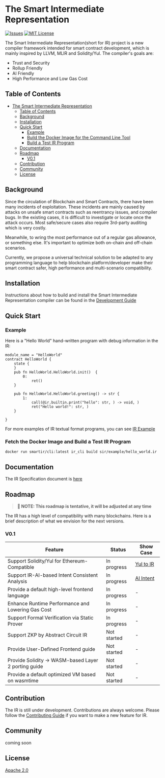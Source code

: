# The Smart Intermediate Representation

[![Issues][issues-shield]][issues-url] [![MIT License][license-shield]][license-url]

The Smart Intermediate Representation(short for IR) project is a new compiler framework intended for smart contract development, which is mainly inspired by LLVM, MLIR and Solidity/Yul. The compiler's goals are:

* Trust and Security
* Rollup Friendly
* AI Friendly
* High Performance and Low Gas Cost

## Table of Contents

- [The Smart Intermediate Representation](#the-smart-intermediate-representation)
  - [Table of Contents](#table-of-contents)
  - [Background](#background)
  - [Installation](#installation)
  - [Quick Start](#quick-start)
    - [Example](#example)
    - [Build the Docker Image for the Command Line Tool](#build-the-docker-image-for-the-command-line-tool)
    - [Build a Test IR Program](#build-a-test-ir-program)
  - [Documentation](#documentation)
  - [Roadmap](#roadmap)
    - [V0.1](#v01)
  - [Contribution](#contribution)
  - [Community](#community)
  - [License](#license)

## Background

Since the circulation of Blockchain and Smart Contracts, there have been many incidents of exploitation. These incidents are mainly caused by attacks on unsafe smart contracts such as reentrancy issues, and compiler bugs. In the existing cases, it is difficult to investigate or locate once the attack occurs. Most safe/secure cases also require 3rd-party auditing which is very costly.

Meanwhile, to wring the most performance out of a regular gas allowance, or something else. It's important to optimize both on-chain and off-chain scenarios.

Currently, we propose a universal technical solution to be adapted to any programming language to help blockchain platform/developer make their smart contract safer, high performance and multi-scenario compatibility. 

## Installation

Instructions about how to build and install the Smart Intermediate Representation compiler can be found in the [Development Guide](./doc/Development_Duide.md)

## Quick Start

### Example

Here is a "Hello World" hand-written program with debug information in the IR:

```sir
module_name = "HelloWorld"
contract HelloWorld {
    state {
    }
    pub fn HelloWorld.HelloWorld.init()  {
        0:
            ret()
    }

    pub fn HelloWorld.HelloWorld.greeting() -> str {
        1:
            call(@ir.builtin.print("hello": str, ) -> void, )
            ret("Hello world!": str, )
    }

}
```

For more examples of IR textual format programs, you can see [IR Example](./ir_example)

### Fetch the Docker Image and Build a Test IR Program

```shell
docker run smartir/cli:latest ir_cli build sir/example/hello_world.ir
```

## Documentation

The IR Specification document is [here](./doc/specification/SmartIR.md)

## Roadmap

> **📢 NOTE: This roadmap is tentative, it will be adjusted at any time**

The IR has a high level of compatibility with many blockchains. Here is a brief description of what we envision for the next versions.

### V0.1

| Feature                                              | Status      | Show Case                |
|------------------------------------------------------|-------------|--------------------------|
| Support Solidity/Yul for Ethereum-Compatible         | In progress | [Yul to IR](./yul_to_ir)    |
| Support IR-AI-based Intent Consistent Analysis       | In progress | [AI Intent](./ai_intent) |
| Provide a default high-level frontend language       | In progress | -                        |
| Enhance Runtime Performance and Lowering Gas Cost    | In progress | -                        |
| Support Formal Verification via Static Prover        | In progress | -                        |
| Support ZKP by Abstract Circuit IR                   | Not started | -                        |
| Provide User-Defined Frontend guide                  | Not started | -                        |
| Provide Solidity -> WASM-based Layer 2 porting guide | Not started | -                        |
| Provide a default optimized VM based on wasmtime     | Not started | -                        |

## Contribution

The IR is still under development. Contributions are always welcome. Please follow the [Contributing Guide](./doc/Contributing%20Guide.md) if you want to make a new feature for IR.

## Community

coming soon

<!--
* Join us on the [Discord]()
-->

## License

[Apache 2.0](./LICENSE)

[license-shield]: https://img.shields.io/badge/License-Apache_2.0-green.svg?style=for-the-badge
[license-url]: ./LICENSE
[issues-shield]: https://img.shields.io/github/issues/AntChainOpenLabs/Smart-Intermediate-Representation.svg?style=for-the-badge
[issues-url]: https://github.com/AntChainOpenLabs/Smart-Intermediate-Representation/issues
